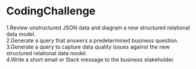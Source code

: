 # CodingChallenge
1.Review unstructured JSON data and diagram a new structured relational data model.  
2.Generate a query that answers a predetermined business question.  
3.Generate a query to capture data quality issues against the new structured relational data model.  
4.Write a short email or Slack message to the business stakeholder.  
